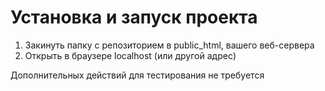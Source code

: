 # Установка и запуск проекта

1. Закинуть папку с репозиторием в public_html, вашего веб-сервера
2. Открыть в браузере localhost (или другой адрес)

Дополнительных действий для тестирования не требуется
